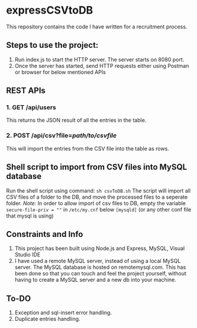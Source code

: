 # expressCSVtoDB
This repository contains the code I have written for a recruitment process.

## Steps to use the project:
1. Run index.js to start the HTTP server. The server starts on 8080 port.
2. Once the server has started, send HTTP requests either using Postman or browser for below mentioned APIs

## REST APIs
### 1. GET /api/users
This returns the JSON result of all the entries in the table.

### 2. POST /api/csv?file=*path/to/csvfile*
This will import the entries from the CSV file into the table as rows.

## Shell script to import from CSV files into MySQL database
Run the shell script using command: ```sh csvToDB.sh```
The script will import all CSV files of a folder to the DB, and move the processed files to a seperate folder.
*Note:* In order to allow import of csv files to DB, empty the variable ```secure-file-priv = ""``` in ```/etc/my.cnf``` below ```[mysqld]``` (or any other conf file that mysql is using)

## Constraints and Info
1. This project has been built using Node.js and Express, MySQL, Visual Studio IDE
2. I have used a remote MySQL server, instead of using a local MySQL server. The MySQL database is hosted on remotemysql.com. This has been done so that you can touch and feel the project yourself, without having to create a MySQL server and a new db into your machine.

## To-DO
1. Exception and sql-insert error handling.
2. Duplicate entries handling.
